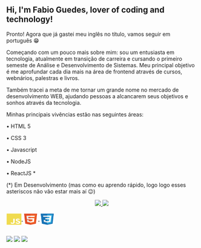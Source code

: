 ## Hi, I'm Fabio Guedes, lover of coding and technology!

Pronto! Agora que já gastei meu inglês no título, vamos seguir em português 😁

Começando com um pouco mais sobre mim: sou um entusiasta em tecnologia, atualmente em transição de carreira e cursando o primeiro semeste de Análise e Desenvolvimento de Sistemas. Meu principal objetivo é me aprofundar cada dia mais na área de frontend através de cursos, webnários, palestras e livros.

Também tracei a meta de me tornar um grande nome no mercado de desenvolvimento WEB, ajudando pessoas a alcancarem seus objetivos e sonhos através da tecnologia. 

Minhas principais vivências estão nas seguintes áreas:

• HTML 5

• CSS 3

• Javascript

• NodeJS

• ReactJS *

(*) Em Desenvolvimento (mas como eu aprendo rápido, logo logo esses asteriscos não vão estar mais aí 😉)


<div align="center">
  <a href="https://github.com/fabioguedesj">
  <img height="180em" src="https://github-readme-stats.vercel.app/api?username=fabioguedesj&show_icons=true&theme=gotham&include_all_commits=true&count_private=true"/>
  <img height="180em" src="https://github-readme-stats.vercel.app/api/top-langs/?username=fabioguedesj&layout=compact&langs_count=7&theme=gotham"/>
</div>
<div style="display: inline_block"><br>
  <img align="center" alt="Fabio-Js" height="30" width="40" src="https://raw.githubusercontent.com/devicons/devicon/master/icons/javascript/javascript-plain.svg">
  <img align="center" alt="Fabio-HTML" height="30" width="40" src="https://raw.githubusercontent.com/devicons/devicon/master/icons/html5/html5-original.svg">
  <img align="center" alt="Fabio-CSS" height="30" width="40" src="https://raw.githubusercontent.com/devicons/devicon/master/icons/css3/css3-original.svg">
</div>
  
  ##
 
<div> 
  <a href="https://instagram.com/fabio.guedesj" target="_blank"><img src="https://img.shields.io/badge/-Instagram-%23E4405F?style=for-the-badge&logo=instagram&logoColor=white" target="_blank"></a>
  <a href = "mailto:fabioaz.guedes@hotmail.com"><img src="https://img.shields.io/badge/-Gmail-%23333?style=for-the-badge&logo=gmail&logoColor=white" target="_blank"></a>
  <a href="https://www.linkedin.com/in/fabioguedesj" target="_blank"><img src="https://img.shields.io/badge/-LinkedIn-%230077B5?style=for-the-badge&logo=linkedin&logoColor=white" target="_blank"></a> 

</div>
